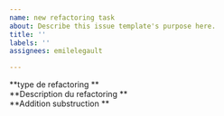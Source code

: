 ```yaml
---
name: new refactoring task
about: Describe this issue template's purpose here.
title: ''
labels: ''
assignees: emilelegault

---
```


**type de refactoring **<br/>
**Description du refactoring **<br/>
**Addition substruction **<br/>
